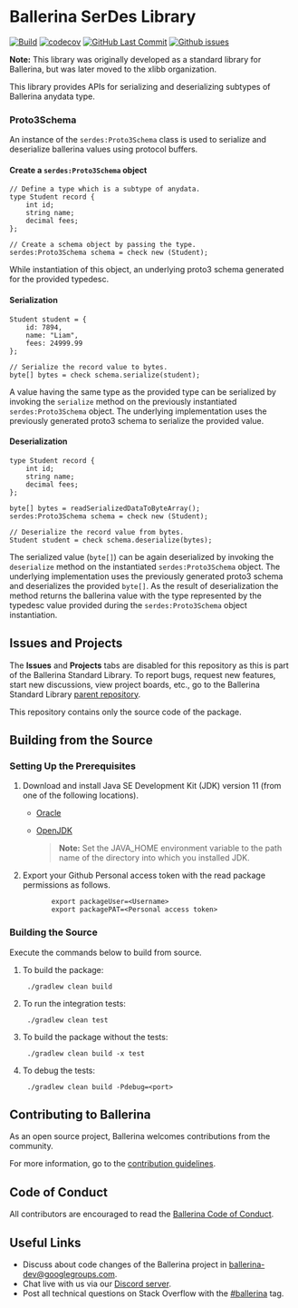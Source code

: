 Ballerina SerDes Library
===================

[![Build](https://github.com/xlibb/module-serdes/actions/workflows/build-timestamped-master.yml/badge.svg)](https://github.com/xlibb/module-serdes/actions/workflows/build-timestamped-master.yml)
[![codecov](https://codecov.io/gh/xlibb/module-serdes/branch/main/graph/badge.svg)](https://codecov.io/gh/xlibb/module-serdes)
[![GitHub Last Commit](https://img.shields.io/github/last-commit/xlibb/module-serdes.svg)](https://github.com/xlibb/module-serdes/commits/main)
[![Github issues](https://img.shields.io/github/issues/xlibb/module-serdes/module/serdes.svg?label=Open%20Issues)](https://github.com/xlibb/module-serdes/labels/module%2Fserdes)

**Note:** This library was originally developed as a standard library for Ballerina, but was later moved to the xlibb organization.

This library provides APIs for serializing and deserializing subtypes of Ballerina anydata type.

### Proto3Schema

An instance of the `serdes:Proto3Schema` class is used to serialize and deserialize ballerina values using protocol buffers.

#### Create a `serdes:Proto3Schema` object

```ballerina
// Define a type which is a subtype of anydata.
type Student record {
    int id;
    string name;
    decimal fees;
};

// Create a schema object by passing the type.
serdes:Proto3Schema schema = check new (Student);
```
While instantiation of this object, an underlying proto3 schema generated for the provided typedesc.

#### Serialization

```ballerina
Student student = {
    id: 7894,
    name: "Liam",
    fees: 24999.99
};

// Serialize the record value to bytes.
byte[] bytes = check schema.serialize(student);
```
A value having the same type as the provided type can be serialized by invoking the `serialize` method on the previously instantiated `serdes:Proto3Schema` object. The underlying implementation uses the previously generated proto3 schema to serialize the provided value.

#### Deserialization

```ballerina
type Student record {
    int id;
    string name;
    decimal fees;
};

byte[] bytes = readSerializedDataToByteArray();
serdes:Proto3Schema schema = check new (Student);

// Deserialize the record value from bytes.
Student student = check schema.deserialize(bytes);
```
The serialized value (`byte[]`) can be again deserialized by invoking the `deserialize` method on the instantiated `serdes:Proto3Schema` object. The underlying implementation uses the previously generated proto3 schema and deserializes the provided `byte[]`. As the result of deserialization the method returns the ballerina value with the type represented by the typedesc value provided during the `serdes:Proto3Schema` object instantiation.

## Issues and Projects

The **Issues** and **Projects** tabs are disabled for this repository as this is part of the Ballerina Standard Library. To report bugs, request new features, start new discussions, view project boards, etc., go to the Ballerina Standard Library [parent repository](https://github.com/ballerina-platform/ballerina-standard-library).

This repository contains only the source code of the package.

## Building from the Source

### Setting Up the Prerequisites

1. Download and install Java SE Development Kit (JDK) version 11 (from one of the following locations).
    * [Oracle](https://www.oracle.com/java/technologies/javase-jdk11-downloads.html)

    * [OpenJDK](https://adoptium.net/)

      > **Note:** Set the JAVA_HOME environment variable to the path name of the directory into which you installed JDK.

2. Export your Github Personal access token with the read package permissions as follows.

              export packageUser=<Username>
              export packagePAT=<Personal access token>

### Building the Source

Execute the commands below to build from source.

1. To build the package:

        ./gradlew clean build

2. To run the integration tests:

        ./gradlew clean test

3. To build the package without the tests:

        ./gradlew clean build -x test

4. To debug the tests:

        ./gradlew clean build -Pdebug=<port>

## Contributing to Ballerina

As an open source project, Ballerina welcomes contributions from the community.

For more information, go to the [contribution guidelines](https://github.com/ballerina-platform/ballerina-lang/blob/master/CONTRIBUTING.md).

## Code of Conduct

All contributors are encouraged to read the [Ballerina Code of Conduct](https://ballerina.io/code-of-conduct).

## Useful Links

* Discuss about code changes of the Ballerina project in [ballerina-dev@googlegroups.com](mailto:ballerina-dev@googlegroups.com).
* Chat live with us via our [Discord server](https://discord.gg/ballerinalang).
* Post all technical questions on Stack Overflow with the [#ballerina](https://stackoverflow.com/questions/tagged/ballerina) tag.
